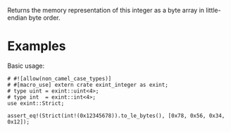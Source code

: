 Returns the memory representation of this integer as a byte array in
little-endian byte order.

# Examples

Basic usage:

```
# #![allow(non_camel_case_types)]
# #[macro_use] extern crate exint_integer as exint;
# type uint = exint::uint<4>;
# type int  = exint::int<4>;
use exint::Strict;

assert_eq!(Strict(int!(0x12345678)).to_le_bytes(), [0x78, 0x56, 0x34, 0x12]);
```

